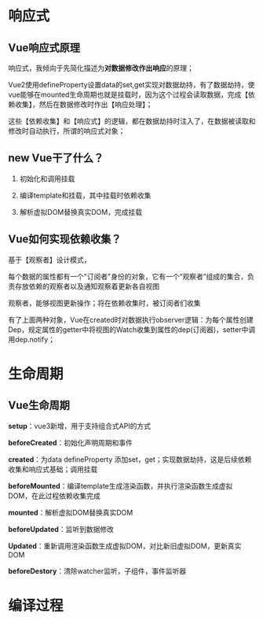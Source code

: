 # 响应式

## Vue响应式原理

响应式，我倾向于先简化描述为**对数据修改作出响应**的原理；

Vue2使用defineProperty设置data的set,get实现对数据劫持，有了数据劫持，使vue能够在mounted生命周期也就是挂载时，因为这个过程会读取数据，完成【依赖收集】，然后在数据修改时作出【响应处理】；

这些【依赖收集】和【响应式】的逻辑，都在数据劫持时注入了，在数据被读取和修改时自动执行，所谓的响应式对象；

## new Vue干了什么？

1. 初始化和调用挂载

2. 编译template和挂载，其中挂载时依赖收集

3. 解析虚拟DOM替换真实DOM，完成挂载

## Vue如何实现依赖收集？

基于【观察者】设计模式，

每个数据的属性都有一个"订阅者"身份的对象，它有一个“观察者”组成的集合，负责存放依赖的观察者以及通知观察着更新各自视图

观察者，能够视图更新操作；将在依赖收集时，被订阅者们收集

有了上面两种对象，Vue在created时对数据执行observer逻辑：为每个属性创建Dep，规定属性的getter中将视图的Watch收集到属性的dep(订阅器)，setter中调用dep.notify；

# 生命周期

## Vue生命周期

**setup**：vue3新增，用于支持组合式API的方式

**beforeCreated**：初始化声明周期和事件

**created**：为data defineProperty 添加set，get；实现数据劫持，这是后续依赖收集和响应式基础；调用挂载

**beforeMounted**：编译template生成渲染函数，并执行渲染函数生成虚拟DOM，在此过程依赖收集完成

**mounted**：解析虚拟DOM替换真实DOM

**beforeUpdated**：监听到数据修改

**Updated**：重新调用渲染函数生成虚拟DOM，对比新旧虚拟DOM，更新真实DOM

**beforeDestory**：清除watcher监听，子组件，事件监听器

# 编译过程
